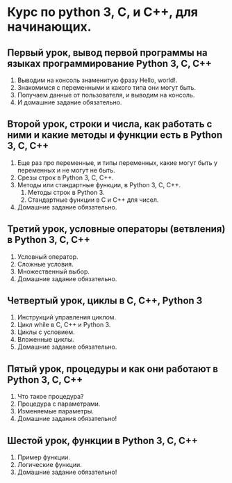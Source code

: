 # Курс по python 3, C, и C++, для начинающих.

## Первый урок, вывод первой программы на языках программирование Python 3, C, C++

1. Выводим на консоль знаменитую фразу Hello, world!.
2. Знакомимся с переменными и какого типа они могут быть.
3. Получаем данные от пользователя, и выводим на консоль.
4. И домашние задание обязательно.

## Второй урок, строки и числа, как работать с ними и какие методы и функции есть в Python 3, C, C++

1. Еще раз про переменные, и типы переменных, какие могут быть у переменных и не могут не быть.
2. Срезы строк в Python 3, C, C++.
3. Методы или стандартные функции, в Python 3, C, C++.
   1. Методы строк в Python 3.
   2. Стандартные функции в C и C++ для чисел.
4. Домашние задание обязательно.

##  Третий урок, условные операторы (ветвления) в Python 3, C, C++

1. Условный оператор.
2. Сложные условия.
3. Множественный выбор.
4. Домашние задание обязательно.

## Четвертый урок, циклы в C, C++, Python 3

1. Инструкций управления циклом.
2. Цикл while в C, C++ и Python 3.
3. Циклы с условием.
4. Вложенные циклы.
5. Домашние задание обязательно.

## Пятый урок, процедуры и как они работают в Python 3, C, С++

1. Что такое процедура?
2. Процедура с параметрами.
3. Изменяемые параметры.
4. Домашние задания обязательно!

## Шестой урок, функции в Python 3, C, C++

1. Пример функции.
2. Логические функции.
3. Домашние задание обязательно!
